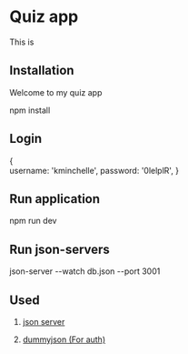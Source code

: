 # Quiz app

This is 

## Installation

Welcome to my quiz app

npm install 

## Login

{    
    username: 'kminchelle',
    password: '0lelplR',
}

## Run application

npm run dev
## Run json-servers

json-server --watch db.json --port 3001
## Used

1. [json server](https://www.npmjs.com/package/json-server)


2. [dummyjson (For auth)](https://dummyjson.com/)